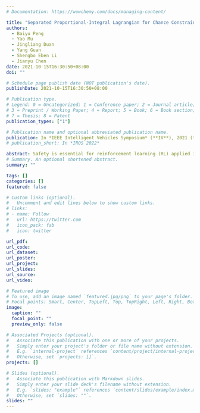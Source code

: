 ```yaml
---
# Documentation: https://wowchemy.com/docs/managing-content/

title: "Separated Proportional-Integral Lagrangian for Chance Constrained Reinforcement Learning"
authors:
  - Baiyu Peng
  - Yao Mu
  - Jingliang Duan
  - Yang Guan
  - Shengbo Eben Li
  - Jianyu Chen
date: 2021-10-15T16:30:50+08:00
doi: ""

# Schedule page publish date (NOT publication's date).
publishDate: 2021-10-15T16:30:50+08:00

# Publication type.
# Legend: 0 = Uncategorized; 1 = Conference paper; 2 = Journal article;
# 3 = Preprint / Working Paper; 4 = Report; 5 = Book; 6 = Book section;
# 7 = Thesis; 8 = Patent
publication_types: ["1"]

# Publication name and optional abbreviated publication name.
publication: In *IEEE Intelligent Vehicles Symposium* (**IV**), 2021 (**Best Student Paper Award Finalists**)
# publication_short: In *IROS 2022*

abstract: Safety is essential for reinforcement learning (RL) applied in real-world tasks like autonomous driving. Imposing chance constraints (or probabilistic constraints) is a suitable way to enhance RL safety under model uncertainty. Existing chance constrained RL methods like the penalty methods and the Lagrangian methods either exhibit periodic oscillations or learn an over-conservative or unsafe policy. In this paper, we address these shortcomings by elegantly combining these two methods and propose a separated proportional-integral Lagrangian (SPIL) algorithm. We first rewrite penalty methods as optimizing safe probability according to the proportional value of constraint violation, and Lagrangian methods as optimizing according to the integral value of the violation. Then we propose to add up both the integral and proportion values to optimize the policy, with an integral separation technique to limit the integral value within a reasonable range. Besides, the gradient of policy is computed in a model-based paradigm to accelerate training. The proposed method is proved to reduce oscillations and conservatism while ensuring safety by a car-following experiment.
# Summary. An optional shortened abstract.
summary: ""

tags: []
categories: []
featured: false

# Custom links (optional).
#   Uncomment and edit lines below to show custom links.
# links:
# - name: Follow
#   url: https://twitter.com
#   icon_pack: fab
#   icon: twitter

url_pdf:
url_code:
url_dataset:
url_poster:
url_project:
url_slides:
url_source:
url_video:

# Featured image
# To use, add an image named `featured.jpg/png` to your page's folder. 
# Focal points: Smart, Center, TopLeft, Top, TopRight, Left, Right, BottomLeft, Bottom, BottomRight.
image:
  caption: ""
  focal_point: ""
  preview_only: false

# Associated Projects (optional).
#   Associate this publication with one or more of your projects.
#   Simply enter your project's folder or file name without extension.
#   E.g. `internal-project` references `content/project/internal-project/index.md`.
#   Otherwise, set `projects: []`.
projects: []

# Slides (optional).
#   Associate this publication with Markdown slides.
#   Simply enter your slide deck's filename without extension.
#   E.g. `slides: "example"` references `content/slides/example/index.md`.
#   Otherwise, set `slides: ""`.
slides: ""
---
```


